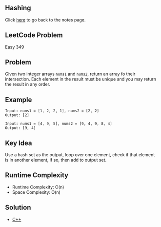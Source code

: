 ## Hashing
Click [here](../notes.md) to go back to the notes page.

## LeetCode Problem
Easy 349

## Problem
Given two integer arrays `nums1` and `nums2`, return an array fo their intersection. Each element in the result must be unique and you may return the result in any order.

## Example
```
Input: nums1 = [1, 2, 2, 1], nums2 = [2, 2]
Output: [2]

Input: nums1 = [4, 9, 5], nums2 = [9, 4, 9, 8, 4]
Output: [9, 4]
```

## Key Idea
Use a hash set as the output, loop over one element, check if that element is in another element, if so, then add to output set.

## Runtime Complexity
- Runtime Complexity: O(n)
- Space Complexity: O(n)

## Solution
- [C++](solution.cpp)
